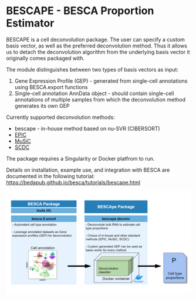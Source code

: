 BESCAPE - BESCA Proportion Estimator
=====================================

BESCAPE is a cell deconvolution package. The user can specify a custom basis vector, as well as the preferred deconvolution method. Thus it allows us to detach the deconvolution algorithm from the underlying basis vector it originally comes packaged with. 

The module distinguishes between two types of basis vectors as input:
1. Gene Expression Profile (GEP) - generated from single-cell annotations using BESCA.export functions 
2. Single-cell annotation AnnData object - should contain single-cell annotations of multiple samples from which the deconvolution method generates its own GEP

Currently supported deconvolution methods:
* bescape - in-house method based on nu-SVR (CIBERSORT)
* [EPIC](https://github.com/GfellerLab/EPIC)
* [MuSiC](https://github.com/xuranw/MuSiC)
* [SCDC](https://github.com/meichendong/SCDC/)

The package requires a Singularity or Docker platfrom to run.

Details on installation, example use, and integration with BESCA are documented in the following tutorial: <https://bedapub.github.io/besca/tutorials/bescape.html>

![summary fig][bescape summary]

[bescape summary]: https://github.com/bedapub/bescape/blob/master/docs/fig/bescape_summary_hires.png "BESCApe summary figure"

